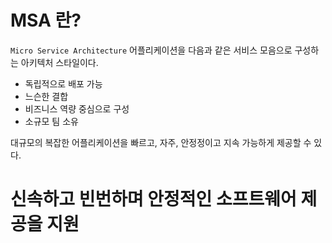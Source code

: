 # MSA 란?

```Micro Service Architecture```
어플리케이션을 다음과 같은 서비스 모음으로 구성하는 아키텍처 스타일이다.
- 독립적으로 배포 가능
- 느슨한 결합
- 비즈니스 역량 중심으로 구성
- 소규모 팀 소유

대규모의 복잡한 어플리케이션을 빠르고, 자주, 안정정이고 지속 가능하게 제공할 수 있다.

# 신속하고 빈번하며 안정적인 소프트웨어 제공을 지원
